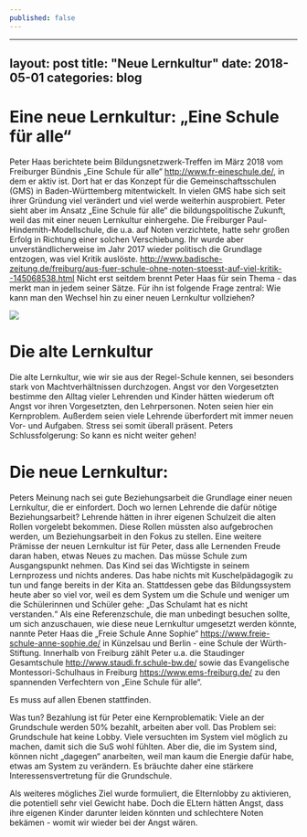 ```yaml
---
published: false
---
```

---
layout: post
title:  "Neue Lernkultur"
date:   2018-05-01
categories: blog
---

# Eine neue Lernkultur: „Eine Schule für alle“
Peter Haas berichtete beim Bildungsnetzwerk-Treffen im März 2018 vom Freiburger Bündnis „Eine Schule für alle“ http://www.fr-eineschule.de/, in dem er aktiv ist. Dort hat er das Konzept für die Gemeinschaftsschulen (GMS) in Baden-Württemberg mitentwickelt. In vielen GMS habe sich seit ihrer Gründung viel verändert und viel werde weiterhin ausprobiert. Peter sieht aber im Ansatz „Eine Schule für alle“ die bildungspolitische Zukunft, weil das mit einer neuen Lernkultur einhergehe. Die Freiburger Paul-Hindemith-Modellschule, die u.a. auf Noten verzichtete, hatte sehr großen Erfolg in Richtung einer solchen Verschiebung. Ihr wurde aber unverständlicherweise im Jahr 2017 wieder politisch die Grundlage entzogen, was viel Kritik auslöste. http://www.badische-zeitung.de/freiburg/aus-fuer-schule-ohne-noten-stoesst-auf-viel-kritik--145068538.html
Nicht erst seitdem brennt Peter Haas für sein Thema - das merkt man in jedem seiner Sätze. Für ihn ist folgende Frage zentral: Wie kann man den Wechsel hin zu einer neuen Lernkultur vollziehen?

![](https://www.obnf.de/wp-content/uploads/2018/04/clem-onojeghuo-121575-unsplash-1.jpg)


# Die alte Lernkultur
Die alte Lernkultur, wie wir sie aus der Regel-Schule kennen, sei besonders stark von Machtverhältnissen durchzogen. Angst vor den Vorgesetzten bestimme den Alltag vieler Lehrenden und Kinder hätten wiederum oft Angst vor ihren Vorgesetzten, den Lehrpersonen. Noten seien hier ein Kernproblem. Außerdem seien viele Lehrende überfordert mit immer neuen Vor- und Aufgaben. Stress sei somit überall präsent. Peters Schlussfolgerung: So kann es nicht weiter gehen!

# Die neue Lernkultur: 
Peters Meinung nach sei gute Beziehungsarbeit die Grundlage einer neuen Lernkultur, die er einfordert. Doch wo lernen Lehrende die dafür nötige Beziehungsarbeit? Lehrende hätten in ihrer eigenen Schulzeit die alten Rollen vorgelebt bekommen. Diese Rollen müssten also aufgebrochen werden, um Beziehungsarbeit in den Fokus zu stellen.
Eine weitere Prämisse der neuen Lernkultur ist für Peter, dass alle Lernenden Freude daran haben, etwas Neues zu machen. Das müsse Schule zum Ausgangspunkt nehmen. Das Kind sei das Wichtigste in seinem Lernprozess und nichts anderes. Das habe nichts mit Kuschelpädagogik zu tun und fange bereits in der Kita an. Stattdessen gebe das Bildungssystem heute aber so viel vor, weil es dem System um die Schule und weniger um die Schülerinnen und Schüler gehe: „Das Schulamt hat es nicht verstanden.“
Als eine Referenzschule, die man unbedingt besuchen sollte, um sich anzuschauen, wie diese neue Lernkultur umgesetzt werden könnte, nannte Peter Haas die „Freie Schule Anne Sophie“ https://www.freie-schule-anne-sophie.de/ in Künzelsau und Berlin - eine Schule der Würth-Stiftung. Innerhalb von Freiburg zählt Peter u.a. die Staudinger Gesamtschule http://www.staudi.fr.schule-bw.de/ sowie das Evangelische Montessori-Schulhaus in Freiburg https://www.ems-freiburg.de/ zu den spannenden Verfechtern von „Eine Schule für alle“.





Es muss auf allen Ebenen stattfinden. 

Was tun?
Bezahlung ist für Peter eine Kernproblematik: Viele an der Grundschule werden 50% bezahlt, arbeiten aber voll. Das Problem sei: Grundschule hat keine Lobby. Viele versuchten im System viel möglich zu machen, damit sich die SuS wohl fühlten. Aber die, die im System sind, können nicht „dagegen“ anarbeiten, weil man kaum die Energie dafür habe, etwas am System zu verändern. Es bräuchte daher eine stärkere Interessensvertretung für die Grundschule.

Als weiteres mögliches Ziel wurde formuliert, die Elternlobby zu aktivieren, die potentiell sehr viel Gewicht habe. Doch die ELtern hätten Angst, dass ihre eigenen Kinder darunter leiden könnten und schlechtere Noten bekämen - womit wir wieder bei der Angst wären. 



